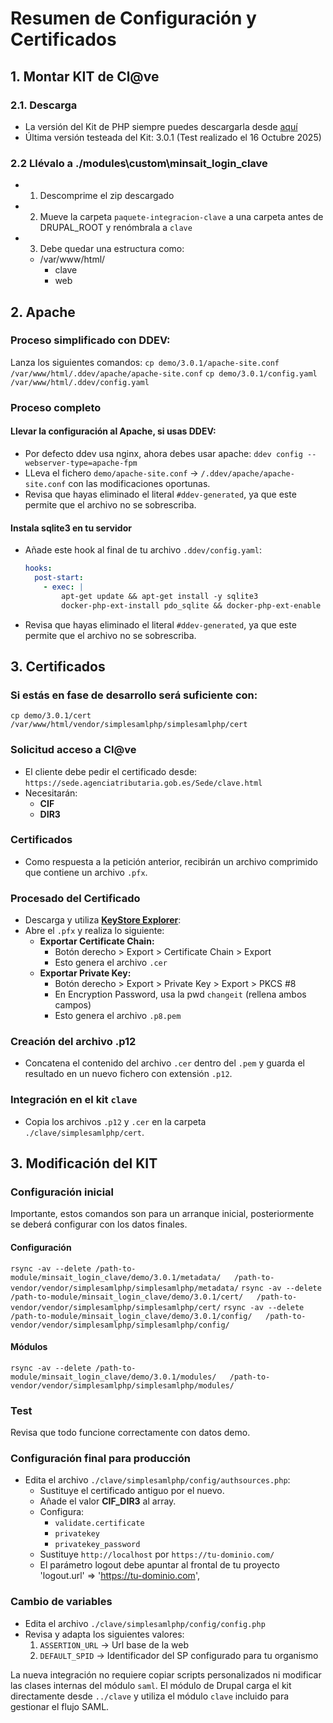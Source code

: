# Resumen de Configuración y Certificados

## 1. Montar KIT de Cl@ve

### 2.1. Descarga
- La versión del Kit de PHP siempre puedes descargarla desde [aquí](https://administracionelectronica.gob.es/ctt/verPestanaDescargas.htm?idIniciativa=clave)
- Última versión testeada del Kit: 3.0.1 (Test realizado el 16 Octubre 2025)

### 2.2 Llévalo a ./modules\custom\minsait_login_clave
- 1. Descomprime el zip descargado
- 2. Mueve la carpeta `paquete-integracion-clave` a una carpeta antes de DRUPAL_ROOT y renómbrala a `clave`
- 3. Debe quedar una estructura como:
  - /var/www/html/
    - clave
    - web

## 2. Apache

### Proceso simplificado con DDEV:
Lanza los siguientes comandos:
`cp demo/3.0.1/apache-site.conf /var/www/html/.ddev/apache/apache-site.conf`
`cp demo/3.0.1/config.yaml /var/www/html/.ddev/config.yaml`

### Proceso completo
#### Llevar la configuración al Apache, si usas DDEV:
- Por defecto ddev usa nginx, ahora debes usar apache: `ddev config --webserver-type=apache-fpm`
- LLeva el fichero `demo/apache-site.conf` -> `/.ddev/apache/apache-site.conf` con las modificaciones oportunas.
- Revisa que hayas eliminado el literal `#ddev-generated`, ya que este permite que el archivo no se sobrescriba.

#### Instala sqlite3 en tu servidor
- Añade este hook al final de tu archivo `.ddev/config.yaml`:
  ```yaml
  hooks:
    post-start:
      - exec: |
          apt-get update && apt-get install -y sqlite3
          docker-php-ext-install pdo_sqlite && docker-php-ext-enable pdo_sqlite
  ```
- Revisa que hayas eliminado el literal `#ddev-generated`, ya que este permite que el archivo no se sobrescriba.


## 3. Certificados

### Si estás en fase de desarrollo será suficiente con:
`cp demo/3.0.1/cert /var/www/html/vendor/simplesamlphp/simplesamlphp/cert`

### Solicitud acceso a Cl@ve
- El cliente debe pedir el certificado desde:  
  `https://sede.agenciatributaria.gob.es/Sede/clave.html`
- Necesitarán:
  - **CIF**
  - **DIR3**

### Certificados
- Como respuesta a la petición anterior, recibirán un archivo comprimido que contiene un archivo `.pfx`.

### Procesado del Certificado
- Descarga y utiliza **[KeyStore Explorer](https://keystore-explorer.org/downloads.html)**:
- Abre el `.pfx` y realiza lo siguiente:
  - **Exportar Certificate Chain:**
    - Botón derecho > Export > Certificate Chain > Export  
    - Esto genera el archivo `.cer`
  - **Exportar Private Key:**
    - Botón derecho > Export > Private Key > Export > PKCS #8  
    - En Encryption Password, usa la pwd `changeit` (rellena ambos campos)  
    - Esto genera el archivo `.p8.pem`

### Creación del archivo .p12
- Concatena el contenido del archivo `.cer` dentro del `.pem` y guarda el resultado en un nuevo fichero con extensión `.p12`.

### Integración en el kit `clave`
- Copia los archivos `.p12` y `.cer` en la carpeta `./clave/simplesamlphp/cert`.

## 3. Modificación del KIT

### Configuración inicial

Importante, estos comandos son para un arranque inicial, posteriormente se deberá configurar con los datos finales.

#### Configuración
`rsync -av --delete /path-to-module/minsait_login_clave/demo/3.0.1/metadata/   /path-to-vendor/vendor/simplesamlphp/simplesamlphp/metadata/`
`rsync -av --delete /path-to-module/minsait_login_clave/demo/3.0.1/cert/   /path-to-vendor/vendor/simplesamlphp/simplesamlphp/cert/`
`rsync -av --delete /path-to-module/minsait_login_clave/demo/3.0.1/config/   /path-to-vendor/vendor/simplesamlphp/simplesamlphp/config/`

#### Módulos
`rsync -av --delete /path-to-module/minsait_login_clave/demo/3.0.1/modules/   /path-to-vendor/vendor/simplesamlphp/simplesamlphp/modules/`

### Test
Revisa que todo funcione correctamente con datos demo.

### Configuración final para producción
- Edita el archivo `./clave/simplesamlphp/config/authsources.php`:
  - Sustituye el certificado antiguo por el nuevo.
  - Añade el valor **CIF_DIR3** al array.
  - Configura:
    - `validate.certificate`
    - `privatekey`
    - `privatekey_password`
  - Sustituye `http://localhost` por `https://tu-dominio.com/`
  - El parámetro logout debe apuntar al frontal de tu proyecto
    'logout.url' => 'https://tu-dominio.com',

### Cambio de variables
- Edita el archivo `./clave/simplesamlphp/config/config.php`
- Revisa y adapta los siguientes valores:
    1. `ASSERTION_URL` -> Url base de la web
    2. `DEFAULT_SPID` -> Identificador del SP configurado para tu organismo

La nueva integración no requiere copiar scripts personalizados ni modificar las clases internas del módulo `saml`. El módulo de Drupal carga el kit directamente desde `../clave` y utiliza el módulo `clave` incluido para gestionar el flujo SAML.

